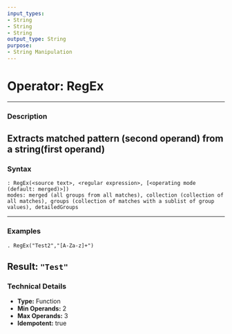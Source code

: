 ```yaml
---
input_types:
- String
- String
- String
output_type: String
purpose:
- String Manipulation
---
```

# Operator: RegEx
---
### **Description**
Extracts matched pattern (second operand) from a string(first operand)
---
### **Syntax**
```
: RegEx(<source text>, <regular expression>, [<operating mode (default: merged)>])
modes: merged (all groups from all matches), collection (collection of all matches), groups (collection of matches with a sublist of group values), detailedGroups
```
---
### **Examples**
```
. RegEx("Test2","[A-Za-z]+")
```
**Result:** `"Test"`
---
### **Technical Details**
- **Type:** Function
- **Min Operands:** 2
- **Max Operands:** 3
- **Idempotent:** true